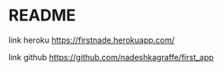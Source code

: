 # README

link heroku
https://firstnade.herokuapp.com/

link github
https://github.com/nadeshkagraffe/first_app
